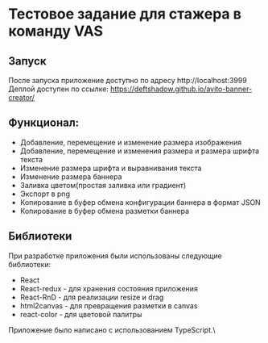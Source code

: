 # Тестовое задание для стажера в команду VAS

## Запуск
После запуска приложение доступно по адресу http://localhost:3999
Деплой доступен по ссылке: https://deftshadow.github.io/avito-banner-creator/

## Функционал:

* Добавление, перемещение и изменение размера изображения
* Добавление, перемещение и изменения размера и размера шрифта текста
* Изменение размера шрифта и выравнивания текста
* Изменение размера баннера
* Заливка цветом(простая заливка или градиент)
* Экспорт в png
* Копирование в буфер обмена конфигурации баннера в формат JSON
* Копирование в буфер обмена разметки баннера

## Библиотеки

При разработке приложения были использованы следующие библиотеки:

 * React
 * React-redux - для хранения состояния приложения
 * React-RnD - для реализации resize и drag
 * html2canvas - для превращения разметки в canvas
 * react-color - для цветовой палитры

Приложение было написано с использованием TypeScript.\
